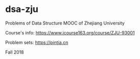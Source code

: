 # dsa-zju

Problems of Data Structure MOOC of Zhejiang University

Course's info: <https://www.icourse163.org/course/ZJU-93001>

Problem sets: <https://pintia.cn>

Fall 2018
